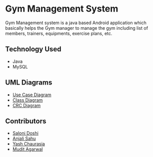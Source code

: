 # Gym Management System
Gym Management system is a java based Android application which basically helps the Gym manager to manage the gym including list of members, trainers, equipments, exercise plans, etc.

## Technology Used
- Java
- MySQL

## UML Diagrams
- [Use Case Diagram](https://github.com/saloni33/Gym_management_system/blob/main/images/use_case%20diagram.png)
- [Class Diagram](https://github.com/saloni33/Gym_management_system/blob/main/images/class%20diagram.png)
- [CRC Diagram](https://github.com/saloni33/Gym_management_system/blob/main/images/CRC_diagram.png)


## Contributors
- [Saloni Doshi](https://github.com/saloni33)
- [Anjali Sahu](https://github.com/99anjali)
- [Yash Chaurasia](https://github.com/Yash091)
- [Mudit Agarwal](https://github.com/Mudit018)
